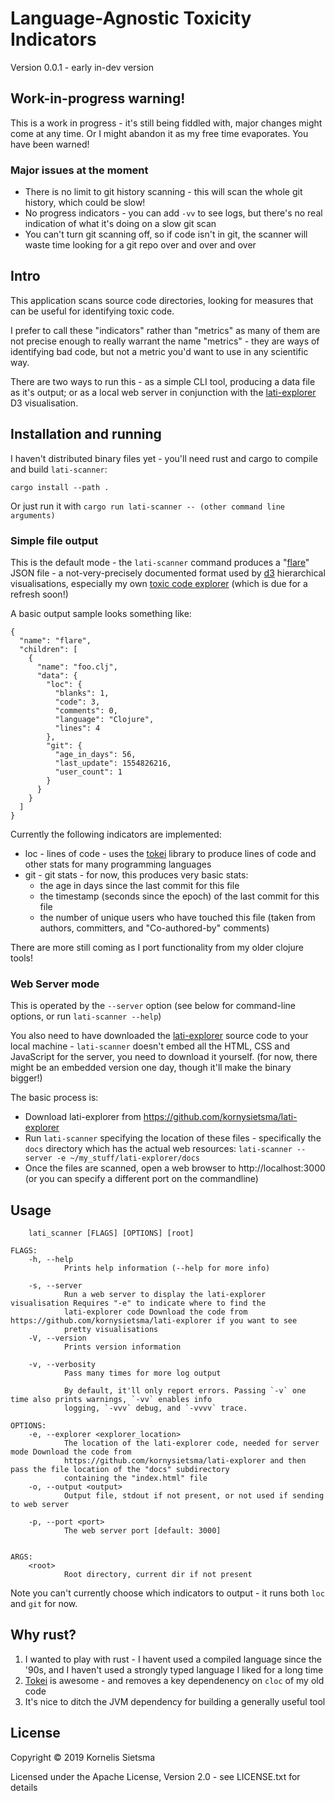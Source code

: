 # Language-Agnostic Toxicity Indicators

Version 0.0.1 - early in-dev version

## Work-in-progress warning!

This is a work in progress - it's still being fiddled with, major changes might come at any time.  Or I might abandon it as my free time evaporates.  You have been warned!

### Major issues at the moment

- There is no limit to git history scanning - this will scan the whole git history, which could be slow!
- No progress indicators - you can add `-vv` to see logs, but there's no real indication of what it's doing on a slow git scan
- You can't turn git scanning off, so if code isn't in git, the scanner will waste time looking for a git repo over and over and over

## Intro

This application scans source code directories, looking for measures that can be
useful for identifying toxic code.

I prefer to call these "indicators" rather than "metrics" as many of them are not precise enough
to really warrant the name "metrics" - they are ways of identifying bad code, but not a metric
you'd want to use in any scientific way.

There are two ways to run this - as a simple CLI tool, producing a data file as it's output; or as a local web server
in conjunction with the [lati-explorer](https://github.com/kornysietsma/lati-explorer) D3 visualisation.

## Installation and running
I haven't distributed binary files yet - you'll need rust and cargo to compile and build `lati-scanner`:

`cargo install --path .`

Or just run it with `cargo run lati-scanner -- (other command line arguments)`

### Simple file output

This is the default mode - the `lati-scanner` command produces a "[flare](https://github.com/d3/d3-hierarchy#hierarchy)" JSON file - a not-very-precisely documented format used by [d3](https://d3.org) hierarchical visualisations, especially my own [toxic code explorer](https://github.com/kornysietsma/toxic-code-explorer-demo/) (which is due for a refresh soon!)

A basic output sample looks something like:
```
{
  "name": "flare",
  "children": [
    {
      "name": "foo.clj",
      "data": {
        "loc": {
          "blanks": 1,
          "code": 3,
          "comments": 0,
          "language": "Clojure",
          "lines": 4
        },
        "git": {
          "age_in_days": 56,
          "last_update": 1554826216,
          "user_count": 1
        }
      }
    }
  ]
}
```

Currently the following indicators are implemented:

- loc - lines of code - uses the [tokei](https://github.com/XAMPPRocky/tokei) library to produce lines of code and other stats for many programming languages
- git - git stats - for now, this produces very basic stats:
  - the age in days since the last commit for this file
  - the timestamp (seconds since the epoch) of the last commit for this file
  - the number of unique users who have touched this file (taken from authors, committers, and "Co-authored-by" comments)

There are more still coming as I port functionality from my older clojure tools!

### Web Server mode

This is operated by the `--server` option (see below for command-line options, or run `lati-scanner --help`)

You also need to have downloaded the [lati-explorer](https://github.com/kornysietsma/lati-explorer) source code to your local machine - `lati-scanner` doesn't embed all the HTML, CSS and JavaScript for the server, you need to download it yourself. (for now, there might be an embedded version one day, though it'll make the binary bigger!)

The basic process is:
* Download lati-explorer from https://github.com/kornysietsma/lati-explorer
* Run `lati-scanner` specifying the location of these files - specifically the `docs` directory which has the actual web resources:
`lati-scanner --server -e ~/my_stuff/lati-explorer/docs`
* Once the files are scanned, open a web browser to http://localhost:3000 (or you can specify a different port on the commandline)

## Usage

```
    lati_scanner [FLAGS] [OPTIONS] [root]

FLAGS:
    -h, --help
            Prints help information (--help for more info)

    -s, --server
            Run a web server to display the lati-explorer visualisation Requires "-e" to indicate where to find the
            lati-explorer code Download the code from https://github.com/kornysietsma/lati-explorer if you want to see
            pretty visualisations
    -V, --version
            Prints version information

    -v, --verbosity
            Pass many times for more log output

            By default, it'll only report errors. Passing `-v` one time also prints warnings, `-vv` enables info
            logging, `-vvv` debug, and `-vvvv` trace.

OPTIONS:
    -e, --explorer <explorer_location>
            The location of the lati-explorer code, needed for server mode Download the code from
            https://github.com/kornysietsma/lati-explorer and then pass the file location of the "docs" subdirectory
            containing the "index.html" file
    -o, --output <output>
            Output file, stdout if not present, or not used if sending to web server

    -p, --port <port>
            The web server port [default: 3000]


ARGS:
    <root>
            Root directory, current dir if not present
```

Note you can't currently choose which indicators to output - it runs both `loc` and `git` for now.

## Why rust?

1. I wanted to play with rust - I havent used a compiled language since the '90s, and I haven't used a strongly typed language I liked for a long time
2. [Tokei](https://github.com/XAMPPRocky/tokei) is awesome - and removes a key dependenency on `cloc` of my old code
3. It's nice to ditch the JVM dependency for building a generally useful tool

## License

Copyright © 2019 Kornelis Sietsma

Licensed under the Apache License, Version 2.0 - see LICENSE.txt for details
